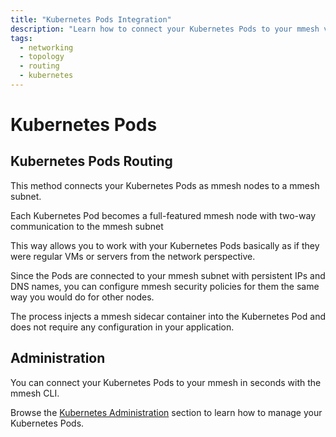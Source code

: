 ```yaml
---
title: "Kubernetes Pods Integration"
description: "Learn how to connect your Kubernetes Pods to your mmesh virtual private topology without adding a single line of code or configuration."
tags:
  - networking
  - topology
  - routing
  - kubernetes
---
```


# Kubernetes Pods

## Kubernetes Pods Routing

This method connects your Kubernetes Pods as mmesh nodes to a mmesh subnet.

Each Kubernetes Pod becomes a full-featured mmesh node with two-way communication to the mmesh subnet

This way allows you to work with your Kubernetes Pods basically as if they were regular VMs or servers from the network perspective.

Since the Pods are connected to your mmesh subnet with persistent IPs and DNS names, you can configure mmesh security policies for them the same way you would do for other nodes.

The process injects a mmesh sidecar container into the Kubernetes Pod and does not require any configuration in your application.

## Administration

You can connect your Kubernetes Pods to your mmesh in seconds with the mmesh CLI.

Browse the [Kubernetes Administration](/platform/administration/kubernetes/) section
to learn how to manage your Kubernetes Pods.
